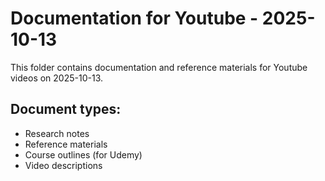 # Documentation for Youtube - 2025-10-13

This folder contains documentation and reference materials for Youtube videos on 2025-10-13.

## Document types:
- Research notes
- Reference materials
- Course outlines (for Udemy)
- Video descriptions
